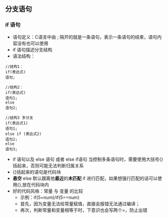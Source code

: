 ## 分支语句

### if 语句
- 语句定义：C语言中由 ; 隔开的就是一条语句，表示一条语句的结束，语句内容没有也可以使用
- if 语句描述分支结构
- 语法结构：
```
//结构1：
if(表达式)
语句;

//结构2：
if(表达式)
语句1;
else
语句2;

//结构3 多分支
if(表达式1)
语句1;
else if (表达式2)
语句2;
else
语句3;
```
- if 语句以及 else 语句 或者 else if语句 当控制多条语句时，需要使用大括号{}括起来，否则可能无法判断归属关系
- {}括起来的语句是代码块
- **悬空** else 默认跟离他**最近**的**未匹配** if 进行匹配，如果想强行匹配的话可以使用{},放在代码块内
- 好的代码风格：常量 与 变量 的比较
  - 示例：if(5=num)/if(5==num) 
  - 首先，因为变量无法给常量赋值，直接会报错无法通过编译；
  - 再次，判断常量和变量相等于时，下意识也会写两个=，防止出错
